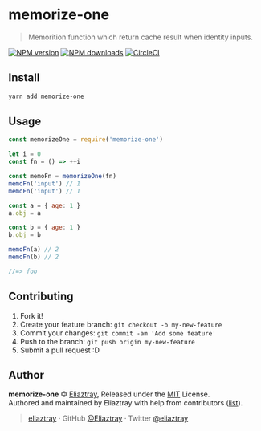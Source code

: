 # memorize-one

> Memorition function which return cache result when identity inputs.

[![NPM version](https://badgen.net/npm/v/memorize-one)](https://npmjs.com/package/memorize-one) [![NPM downloads](https://badgen.net/npm/dm/memorize-one)](https://npmjs.com/package/memorize-one) [![CircleCI](https://badgen.net/circleci/github/eliaz/memorize-one/master)](https://circleci.com/gh/eliaz/memorize-one/tree/master)

## Install

```bash
yarn add memorize-one
```

## Usage

```js
const memorizeOne = require('memorize-one')

let i = 0
const fn = () => ++i

const memoFn = memorizeOne(fn)
memoFn('input') // 1
memoFn('input') // 1

const a = { age: 1 }
a.obj = a

const b = { age: 1 }
b.obj = b

memoFn(a) // 2
memoFn(b) // 2

//=> foo
```

## Contributing

1. Fork it!
2. Create your feature branch: `git checkout -b my-new-feature`
3. Commit your changes: `git commit -am 'Add some feature'`
4. Push to the branch: `git push origin my-new-feature`
5. Submit a pull request :D

## Author

**memorize-one** © [Eliaztray](https://github.com/eliaztray), Released under the [MIT](./LICENSE) License.<br>
Authored and maintained by Eliaztray with help from contributors ([list](https://github.com/eliaztray/memorize-one/contributors)).

> [eliaztray](eliaztray) · GitHub [@Eliaztray](https://github.com/eliaztray) · Twitter [@eliaztray](https://twitter.com/eliaztray)
